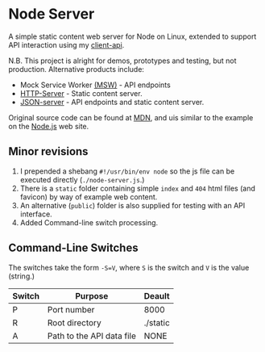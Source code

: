 # Node Server

A simple static content web server for Node on Linux, extended to support API interaction using my [client-api](https://github.com/TracyGJG/client-api).

N.B. This project is alright for demos, prototypes and testing, but not production. Alternative products include:

- Mock Service Worker [(MSW)](https://mswjs.io/) - API endpoints
- [HTTP-Server](https://www.npmjs.com/package/http-server) - Static content server.
- [JSON-server](https://www.npmjs.com/package/json-server) - API endpoints and static content server.

Original source code can be found at [MDN](https://developer.mozilla.org/en-US/docs/Learn_web_development/Extensions/Server-side/Node_server_without_framework), and uis similar to the example on the [Node.js](https://nodejs.org/en/learn/getting-started/introduction-to-nodejs) web site.

## Minor revisions

1. I prepended a shebang `#!/usr/bin/env node` so the js file can be executed directly (`./node-server.js`.)
2. There is a `static` folder containing simple `index` and `404` html files (and favicon) by way of example web content.
3. An alternative (`public`) folder is also supplied for testing with an API interface.
4. Added Command-line switch processing.

## Command-Line Switches

The switches take the form `-S=V`, where `S` is the switch and `V` is the value (string.)

| Switch | Purpose                   | Deault   |
| ------ | ------------------------- | -------- |
| P      | Port number               | 8000     |
| R      | Root directory            | ./static |
| A      | Path to the API data file | NONE     |
